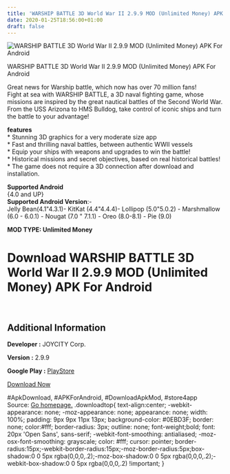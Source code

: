 ```yaml
---
title: 'WARSHIP BATTLE 3D World War II 2.9.9 MOD (Unlimited Money) APK For Android'
date: 2020-01-25T18:56:00+01:00
draft: false
---
```


![WARSHIP BATTLE 3D World War II 2.9.9 MOD (Unlimited Money) APK For Android](https://i2.wp.com/apkhome.net/wp-content/uploads/2020/01/WARSHIP-BATTLE-3D-World-War-II-2.9.9-MOD-Unlimited-Money.png "WARSHIP BATTLE 3D World War II 2.9.9 MOD (Unlimited Money) APK For Android")

  

WARSHIP BATTLE 3D World War II 2.9.9 MOD (Unlimited Money) APK For Android

Great news for Warship battle, which now has over 70 million fans!  
Fight at sea with WARSHIP BATTLE, a 3D naval fighting game, whose missions are inspired by the great nautical battles of the Second World War.  
From the USS Arizona to HMS Bulldog, take control of iconic ships and turn the battle to your advantage!

**features**  
\* Stunning 3D graphics for a very moderate size app  
\* Fast and thrilling naval battles, between authentic WWII vessels  
\* Equip your ships with weapons and upgrades to win the battle!  
\* Historical missions and secret objectives, based on real historical battles!  
\* The game does not require a 3D connection after download and installation.

**Supported Android**  
{4.0 and UP}  
**Supported Android Version**:-  
Jelly Bean(4.1"4.3.1)- KitKat (4.4"4.4.4)- Lollipop (5.0"5.0.2) - Marshmallow (6.0 - 6.0.1) - Nougat (7.0 " 7.1.1) - Oreo (8.0-8.1) - Pie (9.0)

**MOD TYPE: Unlimited Money**

Download WARSHIP BATTLE 3D World War II 2.9.9 MOD (Unlimited Money) APK For Android
===================================================================================

 

Additional Information
----------------------

**Developer :** JOYCITY Corp.

**Version :** 2.9.9

**Google Play :** [PlayStore](https://play.google.com/store/apps/details?id=com.joycity.warshipbattle)

  

[Download Now](https://store4app.co/post/warship-battle-3d-world-war-ii-2-9-9-mod-unlimited-money-apk-for-android_1579974499)

  
#ApkDownload, #APKForAndroid, #DownloadApkMod, #store4app  
Source: [Go homepage.](https://store4app.co/post/warship-battle-3d-world-war-ii-2-9-9-mod-unlimited-money-apk-for-android_1579974499) .downloadtop{ text-align:center; -webkit-appearance: none; -moz-appearance: none; appearance: none; width: 100%; padding: 9px 9px 11px 13px; background-color: #0EBD3F; border: none; color:#fff; border-radius: 3px; outline: none; font-weight;bold; font: 20px 'Open Sans', sans-serif; -webkit-font-smoothing: antialiased; -moz-osx-font-smoothing: grayscale; color: #fff; cursor: pointer; border-radius:15px;-webkit-border-radius:15px;-moz-border-radius:5px;box-shadow:0 0 5px rgba(0,0,0,.2);-moz-box-shadow:0 0 5px rgba(0,0,0,.2);-webkit-box-shadow:0 0 5px rgba(0,0,0,.2) !important; }